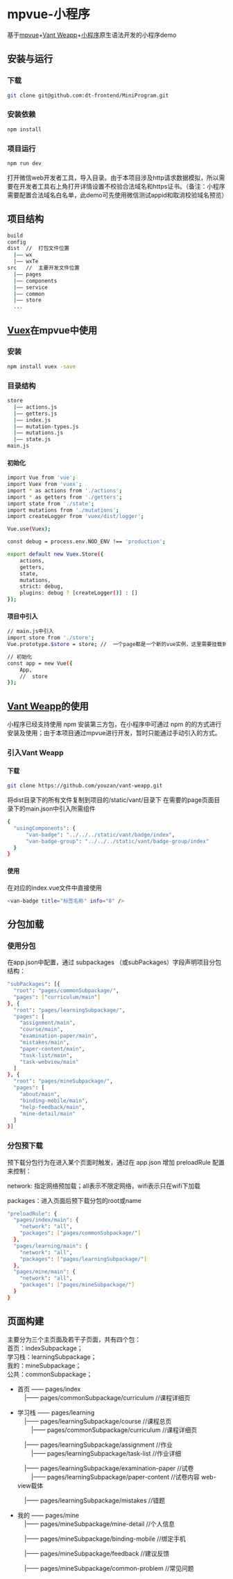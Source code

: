 # mpvue-小程序
基于[mpvue](http://mpvue.com)+[Vant Weapp](https://youzan.github.io/vant-weapp)+[小程序](https://developers.weixin.qq.com/miniprogram/dev/)原生语法开发的小程序demo

## 安装与运行
### 下载
```bash
git clone git@github.com:dt-frontend/MiniProgram.git
```
### 安装依赖
```bash
npm install
```
### 项目运行
```bash
npm run dev
```
打开微信web开发者工具，导入目录。由于本项目涉及http请求数据模拟，所以需要在开发者工具右上角打开详情设置不校验合法域名和https证书。（备注：小程序需要配置合法域名白名单，此demo可先使用微信测试appid和取消校验域名预览）

## 项目结构
```bash
build
config
dist  //  打包文件位置
  |—— wx
  |—— wxTe
src   //  主要开发文件位置
  |—— pages
  |—— components
  |—— service
  |—— common
  |—— store
  ...
```

## [Vuex](https://vuex.vuejs.org)在mpvue中使用
### 安装
```bash
npm install vuex -save
```
### 目录结构
```bash
store
  |—— actions.js
  |—— getters.js
  |—— index.js
  |—— mutation-types.js
  |—— mutations.js
  |—— state.js
main.js
```
#### 初始化
```bash
import Vue from 'vue';
import Vuex from 'vuex';
import * as actions from './actions';
import * as getters from './getters';
import state from './state';
import mutations from './mutations';
import createLogger from 'vuex/dist/logger';

Vue.use(Vuex);

const debug = process.env.NOD_ENV !== 'production';

export default new Vuex.Store({
    actions,
    getters,
    state,
    mutations,
    strict: debug,
    plugins: debug ? [createLogger()] : []
});
```
#### 项目中引入
```bash
// main.js中引入
import store from './store';
Vue.prototype.$store = store; //  一个page都是一个新的vue实例，这里需要挂载到Vue原型中

// 初始化
const app = new Vue({
    App,
    //  store
});
```
## [Vant Weapp](https://youzan.github.io/vant-weapp)的使用
小程序已经支持使用 npm 安装第三方包，在小程序中可通过 npm 的的方式进行安装及使用；由于本项目通过mpvue进行开发，暂时只能通过手动引入的方式。
### 引入Vant Weapp
#### 下载
```bash
git clone https://github.com/youzan/vant-weapp.git
```
将dist目录下的所有文件复制到项目的/static/vant/目录下
在需要的page页面目录下的main.json中引入所需组件
```bash
{
  "usingComponents": {
      "van-badge": "../../../static/vant/badge/index",
      "van-badge-group": "../../../static/vant/badge-group/index"
  }
}
```
#### 使用
在对应的index.vue文件中直接使用
```bash
<van-badge title="标签名称" info="8" />
```
## 分包加载
### 使用分包
在app.json中配置，通过 subpackages （或subPackages）字段声明项目分包结构：
```bash
"subPackages": [{
  "root": "pages/commonSubpackage/",
  "pages": ["curriculum/main"]
}, {
  "root": "pages/learningSubpackage/",
  "pages": [
    "assignment/main",
    "course/main",
    "examination-paper/main",
    "mistakes/main",
    "paper-content/main",
    "task-list/main",
    "task-webview/main"
  ]
}, {
  "root": "pages/mineSubpackage/",
  "pages": [
    "about/main",
    "binding-mobile/main",
    "help-feedback/main",
    "mine-detail/main"
  ]
}]
```
### 分包预下载
预下载分包行为在进入某个页面时触发，通过在 app.json 增加 preloadRule 配置来控制：

  network: 指定网络预加载；all表示不限定网络，wifi表示只在wifi下加载

  packages：进入页面后预下载分包的root或name
```bash
"preloadRule": {
  "pages/index/main": {
    "network": "all",
    "packages": ["pages/commonSubpackage/"]
  },
  "pages/learning/main": {
    "network": "all",
    "packages": ["pages/learningSubpackage/"]
  },
  "pages/mine/main": {
    "network": "all",
    "packages": ["pages/mineSubpackage/"]
  }
}
```
## 页面构建
主要分为三个主页面及若干子页面，共有四个包：  
首页：indexSubpackage；  
学习栈：learningSubpackage；  
我的：mineSubpackage；  
公共：commonSubpackage；  

* 首页 —— pages/index  
 &nbsp;&nbsp;&nbsp;&nbsp;|—— pages/commonSubpackage/curriculum   //课程详细页  
   
* 学习栈 —— pages/learning  
  &nbsp;&nbsp;&nbsp;&nbsp;|—— pages/learningSubpackage/course   //课程总页  
    &nbsp;&nbsp;&nbsp;&nbsp;&nbsp;&nbsp;&nbsp;&nbsp;|—— pages/commonSubpackage/curriculum   //课程详细页  
      
   &nbsp;&nbsp;&nbsp;&nbsp;|—— pages/learningSubpackage/assignment   //作业  
     &nbsp;&nbsp;&nbsp;&nbsp;&nbsp;&nbsp;&nbsp;&nbsp;|—— pages/learningSubpackage/task-list   //作业详细  
     
   &nbsp;&nbsp;&nbsp;&nbsp;|—— pages/learningSubpackage/examination-paper   //试卷  
     &nbsp;&nbsp;&nbsp;&nbsp;&nbsp;&nbsp;&nbsp;&nbsp;|—— pages/learningSubpackage/paper-content   //试卷内容 web-view载体  
     
   &nbsp;&nbsp;&nbsp;&nbsp;|—— pages/learningSubpackage/mistakes   //错题  
   
* 我的 —— pages/mine  
  &nbsp;&nbsp;&nbsp;&nbsp;|—— pages/mineSubpackage/mine-detail   //个人信息  
    
  &nbsp;&nbsp;&nbsp;&nbsp;|—— pages/mineSubpackage/binding-mobile   //绑定手机  
    
  &nbsp;&nbsp;&nbsp;&nbsp;|—— pages/mineSubpackage/feedback   //建议反馈  
    
  &nbsp;&nbsp;&nbsp;&nbsp;|—— pages/mineSubpackage/common-problem   //常见问题
    
